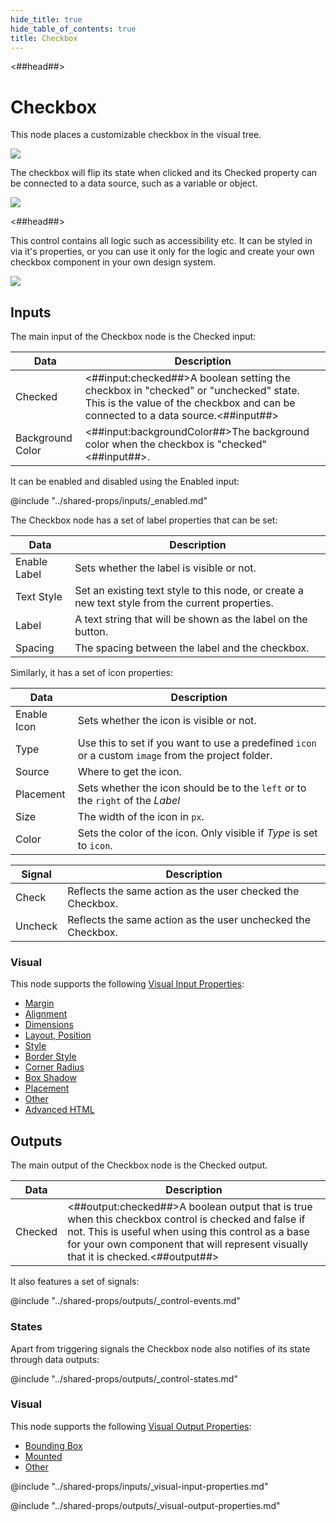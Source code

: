 ```yaml
---
hide_title: true
hide_table_of_contents: true
title: Checkbox
---
```


<##head##>

# Checkbox

This node places a customizable checkbox in the visual tree.

<div className="ndl-image-with-background l">

![](/nodes/ui-controls/checkbox/checkbox_visual.png)

</div>

The checkbox will flip its state when clicked and its <span className="ndl-data">Checked</span> property can be connected to a data source, such as a <span className="ndl-data">variable</span> or <span className="ndl-data">object</span>.

<div className="ndl-image-with-background l">

![](/nodes/ui-controls/checkbox/checkbox_node.png)

</div>

<##head##>

This control contains all logic such as accessibility etc. It can be styled in via it's properties, or you can use it only for the logic and create your own checkbox component in your own design system.

<div className="ndl-image-with-background s">

![](/nodes/ui-controls/checkbox/checkbox.gif)

</div>

## Inputs

The main input of the Checkbox node is the <span className="ndl-data">Checked</span> input:

<div className="ndl-table-35-65">

| Data                                               | Description                                                                                                                                                              |
| -------------------------------------------------- | ------------------------------------------------------------------------------------------------------------------------------------------------------------------------ |
| <span className="ndl-data">Checked</span>          | <##input:checked##>A boolean setting the checkbox in "checked" or "unchecked" state. This is the value of the checkbox and can be connected to a data source.<##input##> |
| <span className="ndl-data">Background Color</span> | <##input:backgroundColor##>The background color when the checkbox is "checked"<##input##>.                                                                               |

</div>

It can be enabled and disabled using the <span className="ndl-data">Enabled</span> input:

<div className="ndl-table-35-65">

@include "../shared-props/inputs/_enabled.md"

</div>

The Checkbox node has a set of label properties that can be set:

<div className="ndl-table-35-65">

| Data                                           | Description                                                                                      |
| ---------------------------------------------- | ------------------------------------------------------------------------------------------------ |
| <span className="ndl-data">Enable Label</span> | Sets whether the label is visible or not.                                                        |
| <span className="ndl-data">Text Style</span>   | Set an existing text style to this node, or create a new text style from the current properties. |
| <span className="ndl-data">Label</span>        | A text string that will be shown as the label on the button.                                     |
| <span className="ndl-data">Spacing</span>      | The spacing between the label and the checkbox.                                                  |

</div>

Similarly, it has a set of icon properties:

<div className="ndl-table-35-65">

| Data                                          | Description                                                                                         |
| --------------------------------------------- | --------------------------------------------------------------------------------------------------- |
| <span className="ndl-data">Enable Icon</span> | Sets whether the icon is visible or not.                                                            |
| <span className="ndl-data">Type</span>        | Use this to set if you want to use a predefined `icon` or a custom `image` from the project folder. |
| <span className="ndl-data">Source</span>      | Where to get the icon.                                                                              |
| <span className="ndl-data">Placement</span>   | Sets whether the icon should be to the `left` or to the `right` of the _Label_                      |
| <span className="ndl-data">Size</span>        | The width of the icon in `px`.                                                                      |
| <span className="ndl-data">Color</span>       | Sets the color of the icon. Only visible if _Type_ is set to `icon`.                                |

</div>

<div className="ndl-table-35-65">

| Signal                                    | Description                                                                                                                                                                                           |
| ----------------------------------------- | ----------------------------------------------------------------------------------------------------------------------------------------------------------------------------------------------------- |
| <span className="ndl-signal">Check</span>   | Reflects the same action as the user checked the Checkbox.                                                                                                                                            |
| <span className="ndl-signal">Uncheck</span> | Reflects the same action as the user unchecked the Checkbox.                                                                                                                                                                                      |

</div>

### Visual

This node supports the following [Visual Input Properties](/nodes/shared-props/inputs/visual-input-properties/):

- [Margin](/nodes/shared-props/inputs/visual-input-properties/#margin)
- [Alignment](/nodes/shared-props/inputs/visual-input-properties/#alignment)
- [Dimensions](/nodes/shared-props/inputs/visual-input-properties/#dimensions)
- [Layout, Position](/nodes/shared-props/inputs/visual-input-properties/#-position)
- [Style](/nodes/shared-props/inputs/visual-input-properties/#style)
- [Border Style](/nodes/shared-props/inputs/visual-input-properties/#border-style)
- [Corner Radius](/nodes/shared-props/inputs/visual-input-properties/#corner-radius)
- [Box Shadow](/nodes/shared-props/inputs/visual-input-properties/#box-shadow)
- [Placement](/nodes/shared-props/inputs/visual-input-properties/#placement)
- [Other](/nodes/shared-props/inputs/visual-input-properties/#other)
- [Advanced HTML](/nodes/shared-props/inputs/visual-input-properties/#advanced-html)

## Outputs

The main output of the Checkbox node is the <span className="ndl-data">Checked</span> output.

<div className="ndl-table-35-65">

| Data                                      | Description                                                                                                                                                                                                                                    |
| ----------------------------------------- | ---------------------------------------------------------------------------------------------------------------------------------------------------------------------------------------------------------------------------------------------- |
| <span className="ndl-data">Checked</span> | <##output:checked##>A boolean output that is true when this checkbox control is checked and false if not. This is useful when using this control as a base for your own component that will represent visually that it is checked.<##output##> |

</div>

It also features a set of <span className="ndl-signal">signals</span>:

<div className="ndl-table-35-65">

@include "../shared-props/outputs/_control-events.md"

</div>

### States

Apart from triggering <span className="ndl-signal">signals</span> the Checkbox node also notifies of its state through <span className="ndl-data">data</span> outputs:

<div className="ndl-table-35-65">

@include "../shared-props/outputs/_control-states.md"

</div>

### Visual

This node supports the following [Visual Output Properties](/nodes/shared-props/outputs/visual-output-properties/):

- [Bounding Box](/nodes/shared-props/outputs/visual-output-properties/#bounding-box)
- [Mounted](/nodes/shared-props/outputs/visual-output-properties/#mounted)
- [Other](/nodes/shared-props/outputs/visual-output-properties/#other)

<div className="hidden-props-for-editor">

@include "../shared-props/inputs/_visual-input-properties.md"

@include "../shared-props/outputs/_visual-output-properties.md"

</div>
